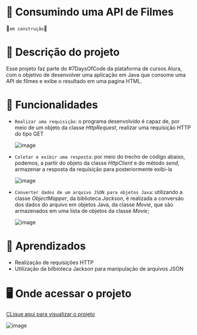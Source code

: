 # 🎥 Consumindo uma API de Filmes
🚧`em construção`🚧

# 📝 Descrição do projeto
Esse projeto faz parte do #7DaysOfCode da plataforma de cursos Alura, com o objetivo de desenvolver uma aplicação em Java que consome uma API de filmes e exibe o resultado em uma pagina HTML.

# 🔨 Funcionalidades
- `Realizar uma requisição`: o programa desenvolvido é capaz de, por meio de um objeto da classe _HttpRequest_, realizar uma requisição HTTP do tipo GET
  
  ![image](https://github.com/Maria-Faria/API-Filmes/assets/114308727/61a83eee-360f-408d-8674-a4bb0a9d404a)

- `Coletar e exibir uma resposta`: por meio do trecho de código abaixo, podemos, a partir do objeto da classe _HttpClient_ e do método _send_, armazenar a resposta da requisição para posteriormente exibi-la

  ![image](https://github.com/Maria-Faria/API-Filmes/assets/114308727/affe8ef6-598b-4316-9f71-4fa520c19be2)

- `Converter dados de um arquivo JSON para objetos Java`: utilizando a classe _ObjectMapper_, da biblioteca _Jackson_, é realizada a conversão dos dados do arquivo em objetos Java, da classe _Movie_, que são armazenados em uma lista de objetos da classe _Movie_;

  ![image](https://github.com/Maria-Faria/API-Filmes/assets/114308727/4decbe4d-1e3b-45c1-b845-4d61de0e0277)

# 📖 Aprendizados
- Realização de requisições HTTP
- Utilização da bilbioteca Jackson para manipulação de arquivos JSON

# 🖥️ Onde acessar o projeto
<a href="https://maria-faria.github.io/API-Filmes/">CLique aqui para visualizar o projeto</a>

![image](https://github.com/Maria-Faria/API-Filmes/assets/114308727/c2173e65-a75e-4d41-9d1c-9cc8abfbd790)
